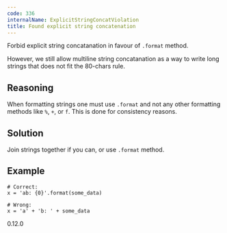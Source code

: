```yaml
---
code: 336
internalName: ExplicitStringConcatViolation
title: Found explicit string concatenation
---
```


Forbid explicit string concatanation in favour of `.format` method.

However, we still allow multiline string concatanation as a way to write
long strings that does not fit the 80-chars rule.

## Reasoning
When formatting strings one must use `.format` and not any other
formatting methods like `%`, `+`, or `f`. This is done for
consistency reasons.

## Solution
Join strings together if you can, or use `.format` method.

## Example

    # Correct:
    x = 'ab: {0}'.format(some_data)
    
    # Wrong:
    x = 'a' + 'b: ' + some_data

<div class="versionadded">

0.12.0

</div>